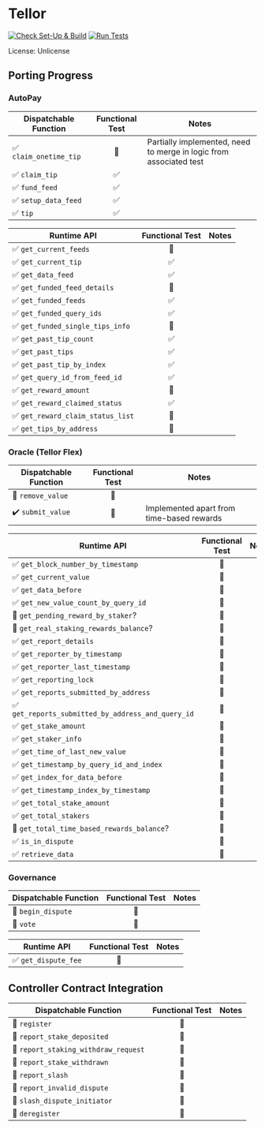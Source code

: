 # Tellor

[![Check Set-Up & Build](https://github.com/evilrobot-01/substrate-pallets/actions/workflows/check.yml/badge.svg?branch=tellor)](https://github.com/evilrobot-01/substrate-pallets/actions/workflows/check.yml)
[![Run Tests](https://github.com/evilrobot-01/substrate-pallets/actions/workflows/test.yml/badge.svg?branch=tellor)](https://github.com/evilrobot-01/substrate-pallets/actions/workflows/test.yml)

License: Unlicense

## Porting Progress

### AutoPay

| Dispatchable Function                  |    Functional Test     | Notes                                                              |
|----------------------------------------|:----------------------:|--------------------------------------------------------------------|
| :white_check_mark: `claim_onetime_tip` | :white_square_button:  | Partially implemented, need to merge in logic from associated test |
| :white_check_mark: `claim_tip`         |   :white_check_mark:   |                                                                    |
| :white_check_mark: `fund_feed`         |   :white_check_mark:   |                                                                    |
| :white_check_mark: `setup_data_feed`   |   :white_check_mark:   |                                                                    |
| :white_check_mark: `tip`               |   :white_check_mark:   |                                                                    |

| Runtime API                                       |    Functional Test    | Notes |
|---------------------------------------------------|:---------------------:|-------|
| :white_check_mark: `get_current_feeds`            | :white_square_button: |       |
| :white_check_mark: `get_current_tip`              |  :white_check_mark:   |       |
| :white_check_mark: `get_data_feed`                |  :white_check_mark:   |       |
| :white_check_mark: `get_funded_feed_details `     | :white_square_button: |       |
| :white_check_mark: `get_funded_feeds`             |  :white_check_mark:   |       |
| :white_check_mark: `get_funded_query_ids`         |  :white_check_mark:   |       |
| :white_check_mark: `get_funded_single_tips_info`  | :white_square_button: |       |
| :white_check_mark: `get_past_tip_count`           |  :white_check_mark:   |       |
| :white_check_mark: `get_past_tips`                |  :white_check_mark:   |       |
| :white_check_mark: `get_past_tip_by_index`        |  :white_check_mark:   |       |
| :white_check_mark: `get_query_id_from_feed_id`    |  :white_check_mark:   |       |
| :white_check_mark: `get_reward_amount`            | :white_square_button: |       |
| :white_check_mark: `get_reward_claimed_status`    |  :white_check_mark:   |       |
| :white_check_mark: `get_reward_claim_status_list` | :white_square_button: |       |
| :white_check_mark: `get_tips_by_address`          | :white_square_button: |       |


### Oracle (Tellor Flex)

| Dispatchable Function                |    Functional Test     | Notes                                     |
|--------------------------------------|:----------------------:|-------------------------------------------|
| :white_square_button: `remove_value` | :white_square_button:  |                                           |
| :heavy_check_mark: `submit_value`    | :white_square_button:  | Implemented apart from time-based rewards |

| Runtime API                                                        |    Functional Test     | Notes |
|--------------------------------------------------------------------|:----------------------:|-------|
| :white_check_mark: `get_block_number_by_timestamp`                 | :white_square_button:  |       |
| :white_check_mark: `get_current_value`                             | :white_square_button:  |       |
| :white_check_mark: `get_data_before`                               | :white_square_button:  |       |
| :white_check_mark: `get_new_value_count_by_query_id`               | :white_square_button:  |       |
| :white_square_button: `get_pending_reward_by_staker`?              | :white_square_button:  |       |
| :white_square_button: `get_real_staking_rewards_balance`?          | :white_square_button:  |       |
| :white_check_mark: `get_report_details`                            | :white_square_button:  |       |
| :white_check_mark: `get_reporter_by_timestamp`                     | :white_square_button:  |       |
| :white_check_mark: `get_reporter_last_timestamp`                   | :white_square_button:  |       |
| :white_check_mark: `get_reporting_lock`                            | :white_square_button:  |       |
| :white_check_mark: `get_reports_submitted_by_address`              | :white_square_button:  |       |
| :white_check_mark: `get_reports_submitted_by_address_and_query_id` | :white_square_button:  |       |
| :white_check_mark: `get_stake_amount`                              | :white_square_button:  |       |
| :white_check_mark: `get_staker_info`                               | :white_square_button:  |       |
| :white_check_mark: `get_time_of_last_new_value`                    | :white_square_button:  |       |
| :white_check_mark: `get_timestamp_by_query_id_and_index`           | :white_square_button:  |       |
| :white_check_mark: `get_index_for_data_before`                     | :white_square_button:  |       |
| :white_check_mark: `get_timestamp_index_by_timestamp`              | :white_square_button:  |       |
| :white_check_mark: `get_total_stake_amount`                        | :white_square_button:  |       |
| :white_check_mark: `get_total_stakers`                             | :white_square_button:  |       |
| :white_square_button: `get_total_time_based_rewards_balance`?      | :white_square_button:  |       |
| :white_check_mark: `is_in_dispute`                                 | :white_square_button:  |       |
| :white_check_mark: `retrieve_data`                                 | :white_square_button:  |       |

### Governance

| Dispatchable Function                 |    Functional Test     | Notes |
|---------------------------------------|:----------------------:|-------|
| :white_square_button: `begin_dispute` | :white_square_button:  |       |
| :white_square_button: `vote`          | :white_square_button:  |       |

| Runtime API                             |    Functional Test    | Notes |
|-----------------------------------------|:---------------------:|-------|
| :white_check_mark: `get_dispute_fee`    | :white_square_button: |       |

## Controller Contract Integration

| Dispatchable Function                                   |    Functional Test    | Notes |
|---------------------------------------------------------|:---------------------:|-------|
| :white_square_button: `register`                        | :white_square_button: |       |
| :white_square_button: `report_stake_deposited`          | :white_square_button: |       |
| :white_square_button: `report_staking_withdraw_request` | :white_square_button: |       |
| :white_square_button: `report_stake_withdrawn`          | :white_square_button: |       |
| :white_square_button: `report_slash`                    | :white_square_button: |       |
| :white_square_button: `report_invalid_dispute`          | :white_square_button: |       |
| :white_square_button: `slash_dispute_initiator`         | :white_square_button: |       |
| :white_square_button: `deregister`                      | :white_square_button: |       |
